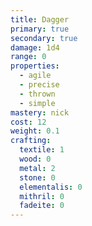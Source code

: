 ```yaml
---
title: Dagger
primary: true
secondary: true
damage: 1d4
range: 0
properties:
  - agile
  - precise
  - thrown
  - simple
mastery: nick
cost: 12
weight: 0.1
crafting:
  textile: 1
  wood: 0
  metal: 2
  stone: 0
  elementalis: 0
  mithril: 0
  fadeite: 0
---
```


